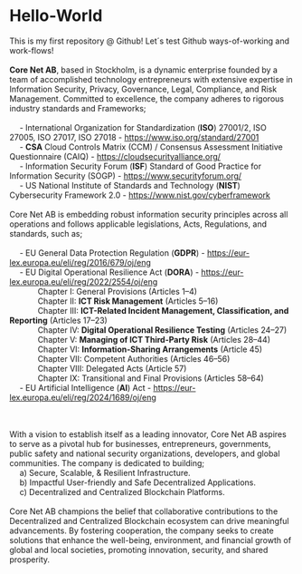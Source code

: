 # Hello-World
This is my first repository @ Github! Let´s test Github ways-of-working and work-flows!
<br/><br/>**Core Net AB**, based in Stockholm, is a dynamic enterprise founded by a team of accomplished technology entrepreneurs with extensive expertise in Information Security, Privacy, Governance, Legal, Compliance, and Risk Management. Committed to excellence, the company adheres to rigorous industry standards and Frameworks;
<br/><br/>
&emsp; - International Organization for Standardization (**ISO**) 27001/2, ISO 27005, ISO 27017, ISO 27018 - https://www.iso.org/standard/27001
<br/>
&emsp; - **CSA** Cloud Controls Matrix (CCM) / Consensus Assessment Initiative Questionnaire (CAIQ) - https://cloudsecurityalliance.org/
<br/>
&emsp; - Information Security Forum (**ISF**) Standard of Good Practice for Information Security (SOGP) - https://www.securityforum.org/ 
<br/>
&emsp; - US National Institute of Standards and Technology (**NIST**) Cybersecurity Framework 2.0 - https://www.nist.gov/cyberframework
<br/><br/>
Core Net AB is embedding robust information security principles across all operations and follows applicable legislations, Acts, Regulations, and standards, such as;
<br/><br/>
&emsp; - EU General Data Protection Regulation (**GDPR**) - https://eur-lex.europa.eu/eli/reg/2016/679/oj/eng 
<br/>
&emsp; - EU Digital Operational Resilience Act (**DORA**) - https://eur-lex.europa.eu/eli/reg/2022/2554/oj/eng 
<br/> &emsp;&emsp;&emsp;&nbsp; Chapter I: General Provisions (Articles 1–4)
<br/> &emsp;&emsp;&emsp;&nbsp; Chapter II: **ICT Risk Management** (Articles 5–16)
<br/> &emsp;&emsp;&emsp;&nbsp; Chapter III: **ICT-Related Incident Management, Classification, and Reporting** (Articles 17–23) 
<br/> &emsp;&emsp;&emsp;&nbsp; Chapter IV: **Digital Operational Resilience Testing** (Articles 24–27) 
<br/> &emsp;&emsp;&emsp;&nbsp; Chapter V: **Managing of ICT Third-Party Risk** (Articles 28–44) 
<br/> &emsp;&emsp;&emsp;&nbsp; Chapter VI: **Information-Sharing Arrangements** (Article 45)
<br/> &emsp;&emsp;&emsp;&nbsp; Chapter VII: Competent Authorities (Articles 46–56) 
<br/> &emsp;&emsp;&emsp;&nbsp; Chapter VIII: Delegated Acts (Article 57) 
<br/> &emsp;&emsp;&emsp;&nbsp; Chapter IX: Transitional and Final Provisions (Articles 58–64) 
<br/>
&emsp; - EU Artificial Intelligence (**AI**) Act - https://eur-lex.europa.eu/eli/reg/2024/1689/oj/eng

<br/><br/> With a vision to establish itself as a leading innovator, Core Net AB aspires to serve as a pivotal hub for businesses, entrepreneurs, governments, public safety and national security organizations, developers, and global communities. The company is dedicated to building;
<br/>
&emsp; a) Secure, Scalable, & Resilient Infrastructure.
<br/>
&emsp; b) Impactful User-friendly and Safe Decentralized Applications. 
<br/>
&emsp; c) Decentralized and Centralized Blockchain Platforms.
<br/><br/>
Core Net AB champions the belief that collaborative contributions to the Decentralized and Centralized Blockchain ecosystem can drive meaningful advancements. By fostering cooperation, the company seeks to create solutions that enhance the well-being, environment, and financial growth of global and local societies, promoting innovation, security, and shared prosperity.
